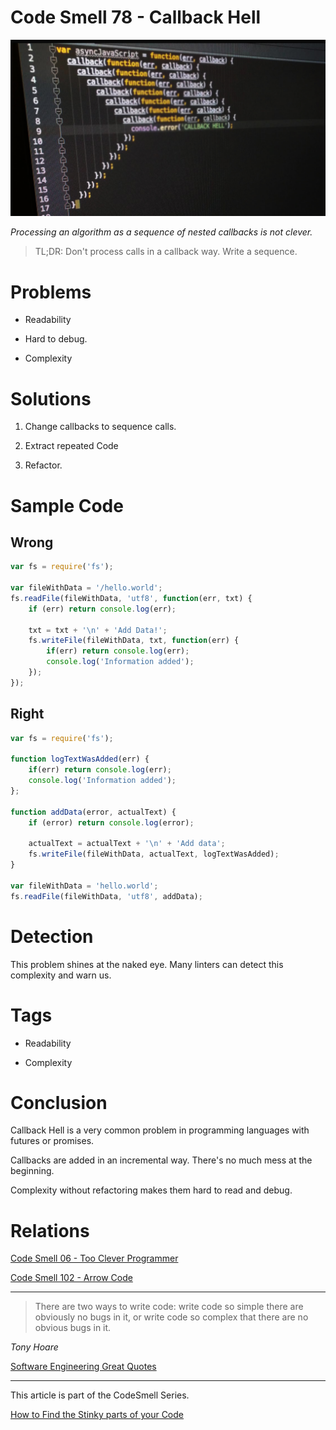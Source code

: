 # Code Smell 78 - Callback Hell

![Code Smell 78 - Callback Hell](callbacks.jpg)

*Processing an algorithm as a sequence of nested callbacks is not clever.*

> TL;DR: Don't process calls in a callback way. Write a sequence.

# Problems

- Readability

- Hard to debug.

- Complexity

# Solutions

1. Change callbacks to sequence calls.

2. Extract repeated Code

3. Refactor.

# Sample Code

## Wrong

[Gist Url]: # (https://gist.github.com/mcsee/110f803da03a27f4024ebbce97154307)
```javascript
var fs = require('fs');

var fileWithData = '/hello.world';  
fs.readFile(fileWithData, 'utf8', function(err, txt) {  
    if (err) return console.log(err);

    txt = txt + '\n' + 'Add Data!';
    fs.writeFile(fileWithData, txt, function(err) {
        if(err) return console.log(err);
        console.log('Information added');
    });
});
```

## Right

[Gist Url]: # (https://gist.github.com/mcsee/90622aea76933ddedea1fd344dbe4751)
```javascript
var fs = require('fs');

function logTextWasAdded(err) {  
    if(err) return console.log(err);
    console.log('Information added');
};

function addData(error, actualText) {  
    if (error) return console.log(error);

    actualText = actualText + '\n' + 'Add data';
    fs.writeFile(fileWithData, actualText, logTextWasAdded);
}

var fileWithData = 'hello.world';  
fs.readFile(fileWithData, 'utf8', addData);  
```

# Detection

This problem shines at the naked eye. Many linters can detect this complexity and warn us.

# Tags

- Readability

- Complexity

# Conclusion

Callback Hell is a very common problem in programming languages with futures or promises.

Callbacks are added in an incremental way. There's no much mess at the beginning.

Complexity without refactoring makes them hard to read and debug.

# Relations

[Code Smell 06 - Too Clever Programmer](../../Code%20Smells/Code%20Smell%2006%20-%20Too%20Clever%20Programmer/readme.md)

[Code Smell 102 - Arrow Code](../../Code%20Smells/Code%20Smell%20102%20-%20Arrow%20Code/readme.md)
 
* * *

> There are two ways to write code: write code so simple there are obviously no bugs in it, or write code so complex that there are no obvious bugs in it.

_Tony Hoare_
 
[Software Engineering Great Quotes](../../Quotes/Software%20Engineering%20Great%20Quotes/readme.md)

* * *

This article is part of the CodeSmell Series.

[How to Find the Stinky parts of your Code](../../Code%20Smells/How%20to%20Find%20the%20Stinky%20parts%20of%20your%20Code/readme.md)